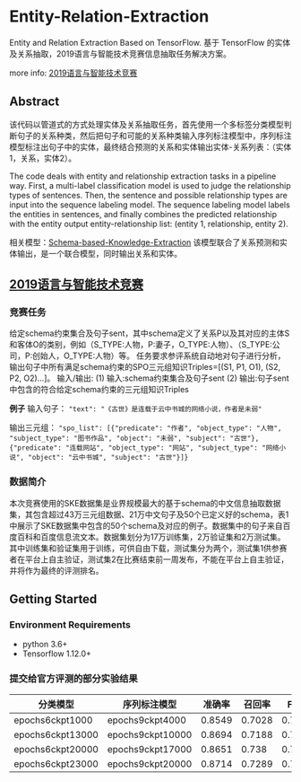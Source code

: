 # Entity-Relation-Extraction
Entity and Relation Extraction Based on TensorFlow. 基于 TensorFlow 的实体及关系抽取，2019语言与智能技术竞赛信息抽取任务解决方案。

more info: [2019语言与智能技术竞赛](http://lic2019.ccf.org.cn) 

## Abstract
该代码以管道式的方式处理实体及关系抽取任务，首先使用一个多标签分类模型判断句子的关系种类，然后把句子和可能的关系种类输入序列标注模型中，序列标注模型标注出句子中的实体，最终结合预测的关系和实体输出实体-关系列表：（实体1，关系，实体2）。

The code deals with entity and relationship extraction tasks in a pipeline way. First, a multi-label classification model is used to judge the relationship types of sentences. Then, the sentence and possible relationship types are input into the sequence labeling model. The sequence labeling model labels the entities in sentences, and finally combines the predicted relationship with the entity output entity-relationship list: (entity 1, relationship, entity 2).

相关模型：[Schema-based-Knowledge-Extraction](https://github.com/yuanxiaosc/Schema-based-Knowledge-Extraction) 该模型联合了关系预测和实体输出，是一个联合模型，同时输出关系和实体。

## [2019语言与智能技术竞赛](http://lic2019.ccf.org.cn/kg)

### 竞赛任务
给定schema约束集合及句子sent，其中schema定义了关系P以及其对应的主体S和客体O的类别，例如（S_TYPE:人物，P:妻子，O_TYPE:人物）、（S_TYPE:公司，P:创始人，O_TYPE:人物）等。 任务要求参评系统自动地对句子进行分析，输出句子中所有满足schema约束的SPO三元组知识Triples=[(S1, P1, O1), (S2, P2, O2)…]。
输入/输出:
(1) 输入:schema约束集合及句子sent
(2) 输出:句子sent中包含的符合给定schema约束的三元组知识Triples

**例子**
输入句子： ```"text": "《古世》是连载于云中书城的网络小说，作者是未弱"```

输出三元组： ```"spo_list": [{"predicate": "作者", "object_type": "人物", "subject_type": "图书作品", "object": "未弱", "subject": "古世"}, {"predicate": "连载网站", "object_type": "网站", "subject_type": "网络小说", "object": "云中书城", "subject": "古世"}]}```

### 数据简介
本次竞赛使用的SKE数据集是业界规模最大的基于schema的中文信息抽取数据集，其包含超过43万三元组数据、21万中文句子及50个已定义好的schema，表1中展示了SKE数据集中包含的50个schema及对应的例子。数据集中的句子来自百度百科和百度信息流文本。数据集划分为17万训练集，2万验证集和2万测试集。其中训练集和验证集用于训练，可供自由下载，测试集分为两个，测试集1供参赛者在平台上自主验证，测试集2在比赛结束前一周发布，不能在平台上自主验证，并将作为最终的评测排名。

## Getting Started
### Environment Requirements
+ python 3.6+
+ Tensorflow 1.12.0+

### 提交给官方评测的部分实验结果

|分类模型|序列标注模型|准确率|召回率|F1值|
|-|-|-|-|-|
|epochs6ckpt1000|epochs9ckpt4000|0.8549|0.7028|0.7714|
|epochs6ckpt13000|epochs9ckpt10000|0.8694|0.7188|0.7869|
|epochs6ckpt20000|epochs9ckpt17000|0.8651|0.738|0.7965|
|epochs6ckpt23000|epochs9ckpt20000|0.8714|0.7289|0.7938|
